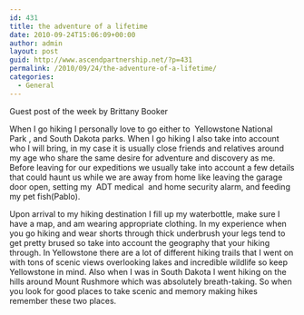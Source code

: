 ```yaml
---
id: 431
title: the adventure of a lifetime
date: 2010-09-24T15:06:09+00:00
author: admin
layout: post
guid: http://www.ascendpartnership.net/?p=431
permalink: /2010/09/24/the-adventure-of-a-lifetime/
categories:
  - General
---
```

Guest post of the week by Brittany Booker

When I go hiking I personally love to go either to &nbsp;Yellowstone National Park&nbsp;, and South Dakota parks. When I go hiking I also take into account who I will bring, in my case it is usually close friends and relatives around my age who share the same desire for adventure and discovery as me. Before leaving for our expeditions we usually take into account a few details that could haunt us while we are away from home like leaving the garage door open, setting my &nbsp;ADT medical&nbsp; and home security alarm, and feeding my pet fish(Pablo).

Upon arrival to my hiking destination I fill up my waterbottle, make sure I have a map, and am wearing appropriate clothing. In my experience when you go hiking and wear shorts through thick underbrush your legs tend to get pretty brused so take into account the geography that your hiking through. In Yellowstone there are a lot of different hiking trails that I went on with tons of scenic views overlooking lakes and incredible wildlife so keep Yellowstone in mind. Also when I was in South Dakota I went hiking on the hills around Mount Rushmore which was absolutely breath-taking. So when you look for good places to take scenic and memory making hikes remember these two places.